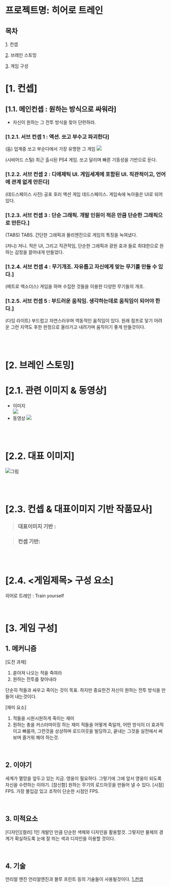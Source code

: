 # 프로젝트명: 히어로 트레인

## 목차

[1](#1-컨셉). 컨셉

[2](#2-브레인-스토밍). 브레인 스토밍

[3](#3-게임-구성). 게임 구성

# [1. 컨셉]

## [1.1. 메인컨셉 : 원하는 방식으로 싸워라]

- 자신이 원하는 그 전투 방식을 찾아 단련하라.

### [1.2.1. 서브 컨셉 1 : 액션. 쏘고 부수고 파괴한다]

(둠)
업계중 쏘고 부순다에서 가장 유명한 그 게임
[![](./img/그림.png)](https://www.youtube.com/watch?v=72S2aAxtZOs)

(시비어드 스틸)
최근 출시된 PS4 게임. 쏘고 달리며 빠른 기동성을 기반으로 둔다.

### [1.2.2. 서브 컨셉 2 : 디에제틱 UI. 게임세계에 포함된 UI. 직관적이고, 언어에 관계 없게 만든다]

(데드스페이스 사진)
공포 호러 액션 게임 데드스페이스. 게임속에 녹아들은 UI로 되어 있다.

### [1.2.3. 서브 컨셉 3 : 단순 그래픽. 개발 인원이 적은 만큼 단순한 그래픽으로 만든다.]

(TABS)
TABS. 간단한 그래픽과 물리엔진으로 게임의 특징을 녹여냈다.

(저니)
저니. 적은 UI, 그리고 직관적임, 단순한 그래픽과 광원 효과 들로 최대한으로 원하는 감정을 끌어내게 만들었다.

### [1.2.4. 서브 컨셉 4 : 무기개조. 자유롭고 자신에게 맞는 무기를 만들 수 있다.]

(메트로 엑소더스)
게임을 하며 수집한 것들을 이용한 다양한 무기들의 개조.

### [1.2.5. 서브 컨셉 5 : 부드러운 움직임. 생각하는데로 움직임이 되어야 한다.]

(다잉 라이트)
부드럽고 자연스러우며 역동적인 움직임이 있다.
원래 점프로 닿기 어려운 그런 지역도 후한 판정으로 올라가고 내려가며 움직이기 좋게 만들것이다.

<br><br>
# [2. 브레인 스토밍]

# [2.1. 관련 이미지 & 동영상]

- 이미지  
  <img src="./img/관련이미지.jpg">
- 동영상
  [![](./img/그림.png)](https://www.youtube.com/watch?v=5xy4n73WOMM)

<br><br>

# [2.2. 대표 이미지]

![그림](./img/그림.png)

<br><br>

# [2.3. 컨셉 & 대표이미지 기반 작품묘사]

> ### 대표이미지 기반 :

> ### 컨셉 기반:

<br><br>

# [2.4. <게임제목> 구성 요소]

히어로 트레인 : Train yourself

<br>

# [3. 게임 구성]

## 1. 메커니즘

[도전 과제]

1) 쏟아져 나오는 적을 죽여라
2) 원하는 전투를 찾아내라

단순히 적들과 싸우고 죽이는 것이 목표.
하지만 중요한건 자신이 원하는 전투 방식을 만들어 내는것이다.

[재미 요소]

1) 적들을 시원시원하게 죽이는 재미
2) 원하는 총을 커스터마이징 하는 재미
적들을 어떻게 죽일까, 어떤 방식이 더 효과적이고 빠를까, 그런것을 상상하며 로드아웃을 빌딩하고, 끝내는
그것을 실전에서 써보며 즐거워 해야 하는것.


<br>

## 2. 이야기

세계가 멸망을 앞두고 있는 지금. 영웅이 필요하다.
그렇기에 그에 앞서 영웅이 되도록 자신을 수련하는 이야기.
[참신함]
원하는 무기의 로드아웃을 만들어 낼 수 있다.
[시점]
FPS. 가장 몰입감 있고 조작이 단순한 시점인 FPS.


<br>

## 3. 미적요소

[디자인][컬러]
1인 개발인 만큼 단순한 색체와 디자인을 활용할것. 그렇지만 물체의 경계가 확실하도록 눈에 잘 띄는 색과
디자인을 이용할 것이다.

<br>

## 4. 기술
언리얼 엔진
언리얼엔진과 블루 프린트 등의 기술들이 사용될것이다.
[1.컨셉](#1-컨셉)
